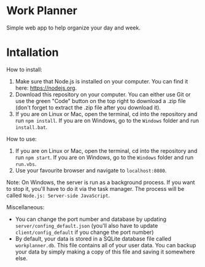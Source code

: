 # Work Planner
Simple web app to help organize your day and week.

# Intallation

How to install:
1. Make sure that Node.js is installed on your computer. You can find it here: https://nodejs.org.
2. Download this repository on your computer. You can either use Git or use the green "Code" button on the top right to download a .zip file (don't forget to extract the .zip file after you download it).
3. If you are on Linux or Mac, open the terminal, cd into the repository and run `npm install`. If you are on Windows, go to the `Windows` folder and run `install.bat`.

How to use:
1. If you are on Linux or Mac, open the terminal, cd into the repository and run `npm start`. If you are on Windows, go to the `Windows` folder and run `run.vbs`.
2. Use your favourite browser and navigate to `localhost:8080`.

Note: On Windows, the server is run as a background process. If you want to stop it, you'll have to do it via the task manager. The process will be called `Node.js: Server-side JavaScript`.

Miscellaneous:
* You can change the port number and database by updating `server/confing_default.json` (you'll also have to update `client/config_default` if you change the port number)
* By default, your data is stored in a SQLite database file called `workplanner.db`. This file contains all of your user data. You can backup your data by simply making a copy of this file and saving it somewhere else.
